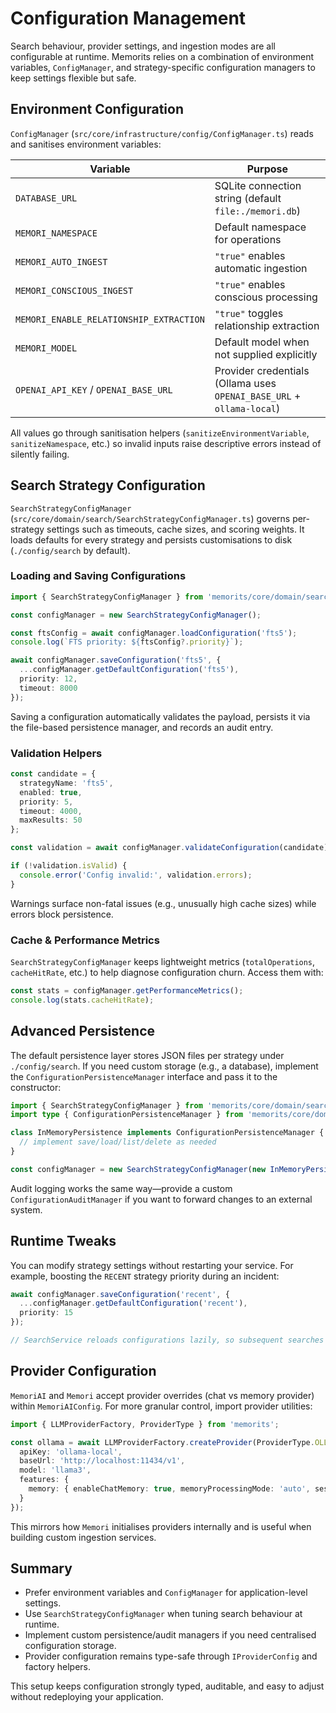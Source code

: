 # Configuration Management

Search behaviour, provider settings, and ingestion modes are all configurable at runtime. Memorits relies on a combination of environment variables, `ConfigManager`, and strategy-specific configuration managers to keep settings flexible but safe.

## Environment Configuration

`ConfigManager` (`src/core/infrastructure/config/ConfigManager.ts`) reads and sanitises environment variables:

| Variable | Purpose |
| --- | --- |
| `DATABASE_URL` | SQLite connection string (default `file:./memori.db`) |
| `MEMORI_NAMESPACE` | Default namespace for operations |
| `MEMORI_AUTO_INGEST` | `"true"` enables automatic ingestion |
| `MEMORI_CONSCIOUS_INGEST` | `"true"` enables conscious processing |
| `MEMORI_ENABLE_RELATIONSHIP_EXTRACTION` | `"true"` toggles relationship extraction |
| `MEMORI_MODEL` | Default model when not supplied explicitly |
| `OPENAI_API_KEY` / `OPENAI_BASE_URL` | Provider credentials (Ollama uses `OPENAI_BASE_URL` + `ollama-local`) |

All values go through sanitisation helpers (`sanitizeEnvironmentVariable`, `sanitizeNamespace`, etc.) so invalid inputs raise descriptive errors instead of silently failing.

## Search Strategy Configuration

`SearchStrategyConfigManager` (`src/core/domain/search/SearchStrategyConfigManager.ts`) governs per-strategy settings such as timeouts, cache sizes, and scoring weights. It loads defaults for every strategy and persists customisations to disk (`./config/search` by default).

### Loading and Saving Configurations

```typescript
import { SearchStrategyConfigManager } from 'memorits/core/domain/search/SearchStrategyConfigManager';

const configManager = new SearchStrategyConfigManager();

const ftsConfig = await configManager.loadConfiguration('fts5');
console.log(`FTS priority: ${ftsConfig?.priority}`);

await configManager.saveConfiguration('fts5', {
  ...configManager.getDefaultConfiguration('fts5'),
  priority: 12,
  timeout: 8000
});
```

Saving a configuration automatically validates the payload, persists it via the file-based persistence manager, and records an audit entry.

### Validation Helpers

```typescript
const candidate = {
  strategyName: 'fts5',
  enabled: true,
  priority: 5,
  timeout: 4000,
  maxResults: 50
};

const validation = await configManager.validateConfiguration(candidate);

if (!validation.isValid) {
  console.error('Config invalid:', validation.errors);
}
```

Warnings surface non-fatal issues (e.g., unusually high cache sizes) while errors block persistence.

### Cache & Performance Metrics

`SearchStrategyConfigManager` keeps lightweight metrics (`totalOperations`, `cacheHitRate`, etc.) to help diagnose configuration churn. Access them with:

```typescript
const stats = configManager.getPerformanceMetrics();
console.log(stats.cacheHitRate);
```

## Advanced Persistence

The default persistence layer stores JSON files per strategy under `./config/search`. If you need custom storage (e.g., a database), implement the `ConfigurationPersistenceManager` interface and pass it to the constructor:

```typescript
import { SearchStrategyConfigManager } from 'memorits/core/domain/search/SearchStrategyConfigManager';
import type { ConfigurationPersistenceManager } from 'memorits/core/domain/search/types';

class InMemoryPersistence implements ConfigurationPersistenceManager {
  // implement save/load/list/delete as needed
}

const configManager = new SearchStrategyConfigManager(new InMemoryPersistence());
```

Audit logging works the same way—provide a custom `ConfigurationAuditManager` if you want to forward changes to an external system.

## Runtime Tweaks

You can modify strategy settings without restarting your service. For example, boosting the `RECENT` strategy priority during an incident:

```typescript
await configManager.saveConfiguration('recent', {
  ...configManager.getDefaultConfiguration('recent'),
  priority: 15
});

// SearchService reloads configurations lazily, so subsequent searches pick up the change.
```

## Provider Configuration

`MemoriAI` and `Memori` accept provider overrides (chat vs memory provider) within `MemoriAIConfig`. For more granular control, import provider utilities:

```typescript
import { LLMProviderFactory, ProviderType } from 'memorits';

const ollama = await LLMProviderFactory.createProvider(ProviderType.OLLAMA, {
  apiKey: 'ollama-local',
  baseUrl: 'http://localhost:11434/v1',
  model: 'llama3',
  features: {
    memory: { enableChatMemory: true, memoryProcessingMode: 'auto', sessionId: 'ops-bot' }
  }
});
```

This mirrors how `Memori` initialises providers internally and is useful when building custom ingestion services.

## Summary

- Prefer environment variables and `ConfigManager` for application-level settings.
- Use `SearchStrategyConfigManager` when tuning search behaviour at runtime.
- Implement custom persistence/audit managers if you need centralised configuration storage.
- Provider configuration remains type-safe through `IProviderConfig` and factory helpers.

This setup keeps configuration strongly typed, auditable, and easy to adjust without redeploying your application.
